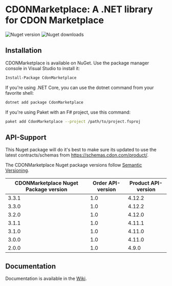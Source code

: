 # CDONMarketplace: A .NET library for CDON Marketplace

![Nuget version](https://img.shields.io/nuget/vpre/CdonMarketplace)
![Nuget downloads](https://img.shields.io/nuget/dt/CdonMarketplace)

## Installation

CDONMarketplace is available on NuGet. Use the package manager console in Visual Studio to install it:

```sh
Install-Package CdonMarketplace
```

If you're using .NET Core, you can use the dotnet command from your favorite shell:

```sh
dotnet add package CdonMarketplace
```

If you're using Paket with an F# project, use this command:

```sh
paket add CdonMarketplace --project /path/to/project.fsproj
```

## API-Support

This Nuget package will do it's best to make sure its updated to use the latest contracts/schemas from https://schemas.cdon.com/product/.

The CDONMarketplace Nuget package versions follow [Semantic Versioning](https://semver.org/).

| CDONMarketplace Nuget Package version | Order API-version | Product API-version |
| ------------------------------------- | ----------------- | ------------------- |
| 3.3.1                                 | 1.0               | 4.12.2              |
| 3.3.0                                 | 1.0               | 4.12.2              |
| 3.2.0                                 | 1.0               | 4.12.0              |
| 3.1.1                                 | 1.0               | 4.11.1              |
| 3.1.0                                 | 1.0               | 4.11.0              |
| 3.0.0                                 | 1.0               | 4.11.0              |
| 2.0.0                                 | 1.0               | 4.9.0               |

## Documentation

Documentation is available in the [Wiki](https://github.com/tomeo/CdonMarketplace/wiki/).
